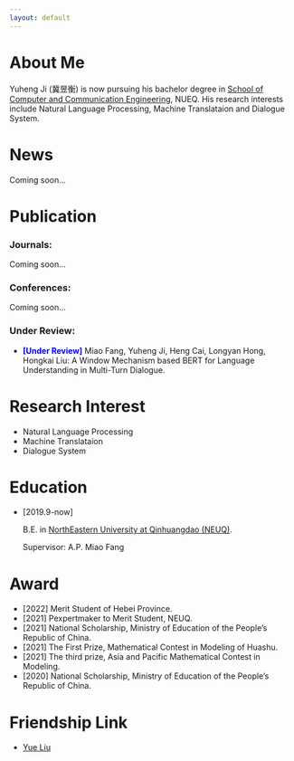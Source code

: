 ```yaml
---
layout: default
---
```


# About Me

Yuheng Ji (冀昱衡) is now pursuing his bachelor degree in <a href="http://jsjytx.neuq.edu.cn/">School of Computer and Communication Engineering</a>, NUEQ. 
His research interests include Natural Language Processing, Machine Translataion and Dialogue System.

# News

Coming soon...


# Publication

### Journals: 

Coming soon...


### Conferences: 

Coming soon...

### Under Review:

- **<font color="#0000FF">[Under Review]</font>** Miao Fang, Yuheng Ji, Heng Cai, Longyan Hong, Hongkai Liu: A Window Mechanism based BERT for Language Understanding in Multi-Turn Dialogue.

# Research Interest

- Natural Language Processing
- Machine Translataion
- Dialogue System



# Education

- [2019.9-now] 

  B.E. in <a href="https://www.neuq.edu.cn/">NorthEastern University at Qinhuangdao (NEUQ)</a>. 

  Supervisor: A.P. Miao Fang

# Award

- [2022] Merit Student of Hebei Province.
- [2021] Pexpertmaker to Merit Student, NEUQ.
- [2021] National Scholarship, Ministry of Education of the People’s Republic of China.
- [2021] The First Prize, Mathematical Contest in Modeling of Huashu.
- [2021] The third prize, Asia and Pacific Mathematical Contest in Modeling.
- [2020] National Scholarship, Ministry of Education of the People’s Republic of China.


# Friendship Link

- [Yue Liu](https://yueliu1999.github.io/)

  
